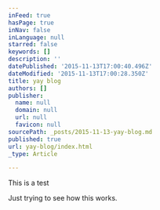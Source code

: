 ```yaml
---
inFeed: true
hasPage: true
inNav: false
inLanguage: null
starred: false
keywords: []
description: ''
datePublished: '2015-11-13T17:00:40.496Z'
dateModified: '2015-11-13T17:00:28.350Z'
title: yay blog
authors: []
publisher:
  name: null
  domain: null
  url: null
  favicon: null
sourcePath: _posts/2015-11-13-yay-blog.md
published: true
url: yay-blog/index.html
_type: Article

---
```

This is a test

Just trying to see how this works.
